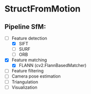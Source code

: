 # StructFromMotion

## Pipeline SfM:

- [ ] Feature detection
  - [x] SIFT
  - [ ] SURF
  - [ ] ORB
- [x] Feature matching
  - [x] FLANN (cv2.FlannBasedMatcher)
- [ ] Feature filtering
- [ ] Camera pose estimation
- [ ] Triangulation
- [ ] Visualization

